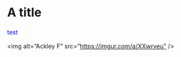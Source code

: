 # A title


<html>
<body>
<p style="color:blue; line-height:1.5;">test</p>
</body>
</html>


<img alt=”Ackley F” src=”https://imgur.com/a/XXwrveu” />
</body>
</html>
